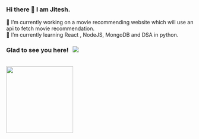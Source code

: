 ### Hi there 👋 I am Jitesh.
🔭 I’m currently working on a movie recommending website which will use an api to fetch movie recommendation.<br>
🌱 I’m currently learning React , NodeJS, MongoDB and DSA in python.<br>
### Glad to see you here! &nbsp; ![](https://visitor-badge.glitch.me/badge?page_id=ITSJKS.ITSJKS)


<br>
<img height="180em" src="https://github-readme-stats.vercel.app/api?username=ITSJKS&show_icons=true&hide_border=true&&count_private=true&include_all_commits=true" />

<!--
**ITSJKS/ITSJKS** is a ✨ _special_ ✨ repository because its `README.md` (this file) appears on your GitHub profile.

Here are some ideas to get you started:

- 🔭 I’m currently working on ...
- 
- 👯 I’m looking to collaborate on ...
- 🤔 I’m looking for help with ...
- 💬 Ask me about ...
- 📫 How to reach me: ...
- 😄 Pronouns: ...
- ⚡ Fun fact: ...
-->
